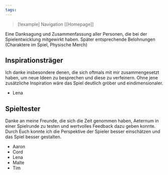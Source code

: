 ```yaml
---
tags:
---
```

> [!example] Navigation 
> [[Homepage]]

Eine Danksagung und Zusammenfassung aller Personen, die bei der Spielentwicklung mitgewirkt haben. Später entsprechende Belohnungen (Charaktere im Spiel, Physische Merch)


## Inspirationsträger
Ich danke insbesondere denen, die sich oftmals mit mir zusammengesetzt haben, um neue Ideen zu besprechen und diese zu verfeinern. Ohne jene zusätzliche Inspiration wäre das Spiel deutlich gröber und eindimensionaler. 

- Lena


## Spieltester
Danke an meine Freunde, die sich die Zeit genommen haben, Aeternum in einer Spielrunde zu testen und wertvolles Feedback dazu geben konnte. Durch Euch konnte ich die Perspektive der Spieler besser einschätzen und das Spiel besser gestalten.

- Aaron
- Cord
- Lena
- Malte
- Tim